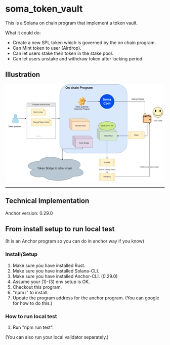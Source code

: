 # soma_token_vault

This is a Solana on chain program that implement a token vault.

What it could do:
- Create a new SPL token which is governed by the on chain program.
- Can Mint token to user (Airdrop).
- Can let users stake their token in the stake pool.
- Can let users unstake and withdraw token after locking period.

## Illustration

![Token Vault Program](https://raw.githubusercontent.com/airicyu/soma_token_vault/main/img/token_vault.png)

----

## Technical Implementation

Anchor version: 0.29.0

## From install setup to run local test

(It is an Anchor program so you can do in anchor way if you know)

### Install/Setup

1. Make sure you have installed Rust.
2. Make sure you have installed Solana-CLI.
3. Make sure you have installed Anchor-CLI. (0.29.0)
4. Assume your (1)-(3) env setup is OK.
5. Checkout this program.
6. "npm i" to install.
7. Update the program address for the anchor program. (You can google for how to do this.)

### How to run local test
1. Run "npm run test".

(You can also run your local validator separately.)